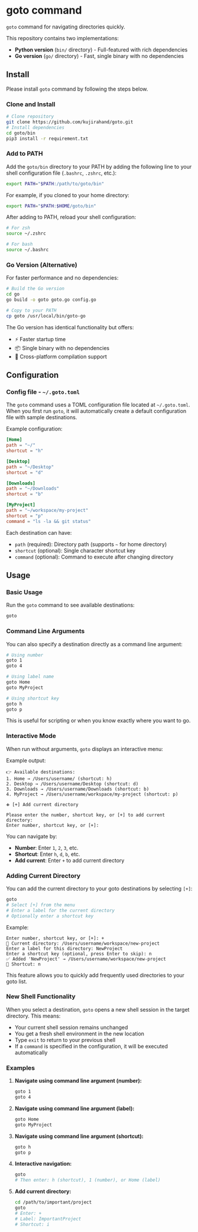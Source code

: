 # goto command

`goto` command for navigating directories quickly.

This repository contains two implementations:
- **Python version** (`bin/` directory) - Full-featured with rich dependencies
- **Go version** (`go/` directory) - Fast, single binary with no dependencies

## Install

Please install `goto` command by following the steps below.

### Clone and Install

```sh
# Clone repository
git clone https://github.com/kujirahand/goto.git
# Install dependencies
cd goto/bin
pip3 install -r requirement.txt
```

### Add to PATH

Add the `goto/bin` directory to your PATH by adding the following line to your shell configuration file (`.bashrc`, `.zshrc`, etc.):

```sh
export PATH="$PATH:/path/to/goto/bin"
```

For example, if you cloned to your home directory:

```sh
export PATH="$PATH:$HOME/goto/bin"
```

After adding to PATH, reload your shell configuration:

```sh
# For zsh
source ~/.zshrc

# For bash
source ~/.bashrc
```

### Go Version (Alternative)

For faster performance and no dependencies:

```sh
# Build the Go version
cd go
go build -o goto goto.go config.go

# Copy to your PATH
cp goto /usr/local/bin/goto-go
```

The Go version has identical functionality but offers:

- ⚡ Faster startup time
- 📦 Single binary with no dependencies  
- 🔧 Cross-platform compilation support

## Configuration

### Config file - `~/.goto.toml`

The `goto` command uses a TOML configuration file located at `~/.goto.toml`. When you first run `goto`, it will automatically create a default configuration file with sample destinations.

Example configuration:

```toml
[Home]
path = "~/"
shortcut = "h"

[Desktop]
path = "~/Desktop"
shortcut = "d"

[Downloads]
path = "~/Downloads"
shortcut = "b"

[MyProject]
path = "~/workspace/my-project"
shortcut = "p"
command = "ls -la && git status"
```

Each destination can have:

- `path` (required): Directory path (supports `~` for home directory)
- `shortcut` (optional): Single character shortcut key
- `command` (optional): Command to execute after changing directory

## Usage

### Basic Usage

Run the `goto` command to see available destinations:

```sh
goto
```

### Command Line Arguments

You can also specify a destination directly as a command line argument:

```sh
# Using number
goto 1
goto 4

# Using label name
goto Home
goto MyProject

# Using shortcut key
goto h
goto p
```

This is useful for scripting or when you know exactly where you want to go.

### Interactive Mode

When run without arguments, `goto` displays an interactive menu:

Example output:

```text
👉 Available destinations:
1. Home → /Users/username/ (shortcut: h)
2. Desktop → /Users/username/Desktop (shortcut: d)
3. Downloads → /Users/username/Downloads (shortcut: b)
4. MyProject → /Users/username/workspace/my-project (shortcut: p)

➕ [+] Add current directory

Please enter the number, shortcut key, or [+] to add current directory:
Enter number, shortcut key, or [+]:
```

You can navigate by:

- **Number**: Enter `1`, `2`, `3`, etc.
- **Shortcut**: Enter `h`, `d`, `b`, etc.
- **Add current**: Enter `+` to add current directory

### Adding Current Directory

You can add the current directory to your goto destinations by selecting `[+]`:

```sh
goto
# Select [+] from the menu
# Enter a label for the current directory
# Optionally enter a shortcut key
```

Example:

```text
Enter number, shortcut key, or [+]: +
📍 Current directory: /Users/username/workspace/new-project
Enter a label for this directory: NewProject
Enter a shortcut key (optional, press Enter to skip): n
✅ Added 'NewProject' → /Users/username/workspace/new-project
🔑 Shortcut: n
```

This feature allows you to quickly add frequently used directories to your goto list.

### New Shell Functionality

When you select a destination, `goto` opens a new shell session in the target directory. This means:

- Your current shell session remains unchanged
- You get a fresh shell environment in the new location
- Type `exit` to return to your previous shell
- If a `command` is specified in the configuration, it will be executed automatically

### Examples

1. **Navigate using command line argument (number):**

   ```sh
   goto 1
   goto 4
   ```

2. **Navigate using command line argument (label):**

   ```sh
   goto Home
   goto MyProject
   ```

3. **Navigate using command line argument (shortcut):**

   ```sh
   goto h
   goto p
   ```

4. **Interactive navigation:**

   ```sh
   goto
   # Then enter: h (shortcut), 1 (number), or Home (label)
   ```

5. **Add current directory:**

   ```sh
   cd /path/to/important/project
   goto
   # Enter: +
   # Label: ImportantProject
   # Shortcut: i
   ```



